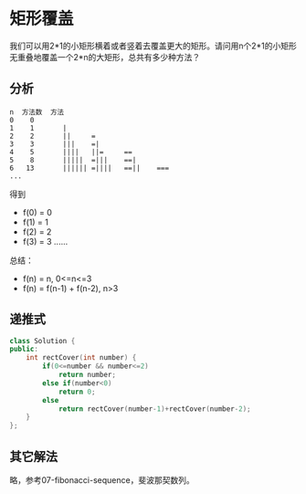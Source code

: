 # 矩形覆盖

我们可以用2\*1的小矩形横着或者竖着去覆盖更大的矩形。请问用n个2\*1的小矩形无重叠地覆盖一个2\*n的大矩形，总共有多少种方法？

## 分析

```
n  方法数  方法
0	 0				
1	 1	     |  
2	 2       ||	    =		
3	 3	     |||    =|		
4	 5	     ||||   ||=	    ==	
5	 8	     |||||	=|||    ==|	
6	13	     ||||||	=||||   ==||    ===
...
```

得到

- f(0) = 0  
- f(1) = 1  
- f(2) = 2  
- f(3) = 3
......

总结：  
- f(n) = n, 0<=n<=3  
- f(n) = f(n-1) + f(n-2), n>3

## 递推式

```cpp
class Solution {
public:
    int rectCover(int number) {
        if(0<=number && number<=2)
            return number;
        else if(number<0)
            return 0;
        else
            return rectCover(number-1)+rectCover(number-2);
    }
};
```

## 其它解法

略，参考07-fibonacci-sequence，斐波那契数列。
